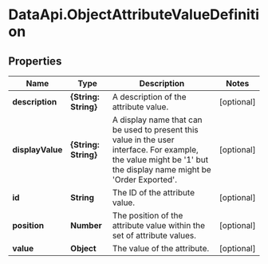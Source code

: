 # DataApi.ObjectAttributeValueDefinition

## Properties
Name | Type | Description | Notes
------------ | ------------- | ------------- | -------------
**description** | **{String: String}** | A description of the attribute value. | [optional] 
**displayValue** | **{String: String}** | A display name that can be used to present this value in  the user interface. For example, the value might be &#x27;1&#x27; but the display  name might be &#x27;Order Exported&#x27;. | [optional] 
**id** | **String** | The ID of the attribute value. | [optional] 
**position** | **Number** | The position of the attribute value within the set of attribute values. | [optional] 
**value** | **Object** | The value of the attribute. | [optional] 

